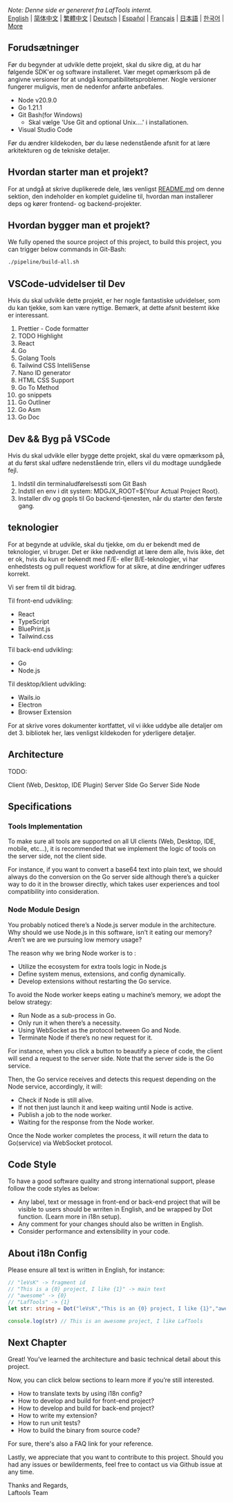 <i>Note: Denne side er genereret fra LafTools internt.</i> <br/> [English](/docs/en_US/CONTRIBUTION.md)  |  [简体中文](/docs/zh_CN/CONTRIBUTION.md)  |  [繁體中文](/docs/zh_HK/CONTRIBUTION.md)  |  [Deutsch](/docs/de/CONTRIBUTION.md)  |  [Español](/docs/es/CONTRIBUTION.md)  |  [Français](/docs/fr/CONTRIBUTION.md)  |  [日本語](/docs/ja/CONTRIBUTION.md)  |  [한국어](/docs/ko/CONTRIBUTION.md) | [More](/docs/) <br/>

## Forudsætninger

Før du begynder at udvikle dette projekt, skal du sikre dig, at du har følgende SDK'er og software installeret. Vær meget opmærksom på de angivne versioner for at undgå kompatibilitetsproblemer. Nogle versioner fungerer muligvis, men de nedenfor anførte anbefales.

- Node v20.9.0
- Go 1.21.1
- Git Bash(for Windows)
  - Skal vælge 'Use Git and optional Unix....' i installationen.
- Visual Studio Code

Før du ændrer kildekoden, bør du læse nedenstående afsnit for at lære arkitekturen og de tekniske detaljer.

## Hvordan starter man et projekt?

For at undgå at skrive duplikerede dele, læs venligst [README.md](../README.md) om denne sektion, den indeholder en komplet guideline til, hvordan man installerer deps og kører frontend- og backend-projekter.

## Hvordan bygger man et projekt?

We fully opened the source project of this project, to build this project, you can trigger below commands in Git-Bash:

```bash
./pipeline/build-all.sh
```

## VSCode-udvidelser til Dev

Hvis du skal udvikle dette projekt, er her nogle fantastiske udvidelser, som du kan tjekke, som kan være nyttige. Bemærk, at dette afsnit bestemt ikke er interessant.

1. Prettier - Code formatter
2. TODO Highlight
3. React
4. Go
5. Golang Tools
6. Tailwind CSS IntelliSense
7. Nano ID generator
8. HTML CSS Support
9. Go To Method
10. go snippets
11. Go Outliner
12. Go Asm
13. Go Doc

## Dev && Byg på VSCode

Hvis du skal udvikle eller bygge dette projekt, skal du være opmærksom på, at du først skal udføre nedenstående trin, ellers vil du modtage uundgåede fejl.

1. Indstil din terminaludførelsessti som Git Bash
2. Indstil en env i dit system: MDGJX_ROOT=${Your Actual Project Root}.
3. Installer dlv og gopls til Go backend-tjenesten, når du starter den første gang.

## teknologier

For at begynde at udvikle, skal du tjekke, om du er bekendt med de teknologier, vi bruger. Det er ikke nødvendigt at lære dem alle, hvis ikke, det er ok, hvis du kun er bekendt med F/E- eller B/E-teknologier, vi har enhedstests og pull request workflow for at sikre, at dine ændringer udføres korrekt.

Vi ser frem til dit bidrag.

Til front-end udvikling:

- React
- TypeScript
- BluePrint.js
- Tailwind.css

Til back-end udvikling:

- Go
- Node.js

Til desktop/klient udvikling:

- Wails.io
- Electron
- Browser Extension

For at skrive vores dokumenter kortfattet, vil vi ikke uddybe alle detaljer om det 3. bibliotek her, læs venligst kildekoden for yderligere detaljer.

## Architecture

TODO:

Client (Web, Desktop, IDE Plugin)
<interact with>
Server SIde Go
<interact with>
Server Side Node

## Specifications

### Tools Implementation

To make sure all tools are supported on all UI clients (Web, Desktop, IDE, mobile, etc…), it is recommended that we implement the logic of tools on the server side, not the client side.

For instance, if you want to convert a base64 text into plain text, we should always do the conversion on the Go server side although there’s a quicker way to do it in the browser directly, which takes user experiences and tool compatibility into consideration.

### Node Module Design

You probably noticed there’s a Node.js server module in the architecture. Why should we use Node.js in this software, isn’t it eating our memory? Aren’t we are we pursuing low memory usage?

The reason why we bring Node worker is to :

- Utilize the ecosystem for extra tools logic in Node.js
- Define system menus, extensions, and config dynamically.
- Develop extensions without restarting the Go service.

To avoid the Node worker keeps eating u machine’s memory, we adopt the below strategy:

- Run Node as a sub-process in Go.
- Only run it when there’s a necessity.
- Using WebSocket as the protocol between Go and Node.
- Terminate Node if there’s no new request for it.

For instance, when you click a button to beautify a piece of code, the client will send a request to the server side. Note that the server side is the Go service.

Then, the Go service receives and detects this request depending on the Node service, accordingly, it will:

- Check if Node is still alive.
- If not then just launch it and keep waiting until Node is active.
- Publish a job to the node worker.
- Waiting for the response from the Node worker.

Once the Node worker completes the process, it will return the data to Go(service) via WebSocket protocol.

## Code Style

To have a good software quality and strong international support, please follow the code styles as below:

- Any label, text or message in front-end or back-end project that will be visible to users should be wrriten in English, and be wrapped by Dot function. (Learn more in i18n setup).
- Any comment for your changes should also be written in English.
- Consider performance and extensibility in your code.

## About i18n Config

Please ensure all text is written in English, for instance:

```Typescript
// "leVsK" -> fragment id
// "This is a {0} project, I like {1}" -> main text
// "awesome" -> {0}
// "LafTools" -> {1}
let str: string = Dot("leVsK","This is an {0} project, I like {1}","awesome","LafTools")

console.log(str) // This is an awesome project, I like LafTools
```

## Next Chapter

Great! You’ve learned the architecture and basic technical detail about this project.

Now, you can click below sections to learn more if you’re still interested.

- How to translate texts by using i18n config?
- How to develop and build for front-end project?
- How to develop and build for back-end project?
- How to write my extension?
- How to run unit tests?
- How to build the binary from source code?

For sure, there's also a FAQ link for your reference.

Lastly, we appreciate that you want to contribute to this project. Should you had any issues or bewilderments, feel free to contact us via Github issue at any time.

Thanks and Regards,  
Laftools Team
